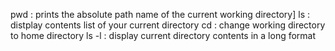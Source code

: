 pwd : prints the absolute path name of the current working directory]
ls : distplay contents list of your current directory
cd : change working directory to home directory
ls -l : display current directory contents in a long format

